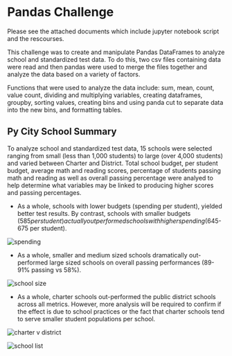 # Pandas Challenge

Please see the attached documents which include jupyter notebook script and the rescourses. 

This challenge was to create and manipulate Pandas DataFrames to analyze school and standardized test data. To do this, two csv files containing data were read and then pandas were used to merge the files together and analyze the data based on a variety of factors. 

Functions that were used to analyze the data include: sum, mean, count, value count, dividing and multiplying variables, creating dataframes, groupby, sorting values, creating bins and using panda cut to separate data into the new bins, and formatting tables.

## Py City School Summary
To analyze school and standardized test data, 15 schools were selected ranging from small (less than 1,000 students) to large (over 4,000 students) and varied between Charter and District. Total school budget, per student budget, average math and reading scores, percentage of students passing math and reading as well as overall passing percentage were analyed to help determine what variables may be linked to producing higher scores and passing percentages. 


* As a whole, schools with lower budgets (spending per student), yielded better test results. By contrast, schools with smaller budgets ($585 per student) actually outperformed schools with higher spending ($645-675 per student).

![spending](https://user-images.githubusercontent.com/120147552/213919360-cbf43ec6-de9c-4116-8a7f-6f97677c1ab2.png)

* As a whole, smaller and medium sized schools dramatically out-performed large sized schools on overall passing performances (89-91% passing vs 58%).

![school size](https://user-images.githubusercontent.com/120147552/213951056-e0f1788f-5b17-4798-994a-8e489230b246.png)

* As a whole, charter schools out-performed the public district schools across all metrics. However, more analysis will be required to confirm if the effect is due to school practices or the fact that charter schools tend to serve smaller student populations per school.

![charter v  district](https://user-images.githubusercontent.com/120147552/213951065-4107f61c-c32b-4242-b5bf-e929a6f20623.png)

![school list](https://user-images.githubusercontent.com/120147552/213951073-1db21940-a4bf-4611-b4ce-c03fe7dd76dc.png)

